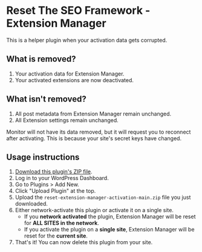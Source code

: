 # Reset The SEO Framework - Extension Manager

This is a helper plugin when your activation data gets corrupted.

## What is removed?

1. Your activation data for Extension Manager.
2. Your activated extensions are now deactivated.

## What isn't removed?

1. All post metadata from Extension Manager remain unchanged.
2. All Extension settings remain unchanged.

Monitor will not have its data removed, but it will request you to reconnect after activating. This is because your site's secret keys have changed.

## Usage instructions

1. [Download this plugin's ZIP file](https://github.com/sybrew/reset-extension-manager-activation/archive/master.zip).
2. Log in to your WordPress Dashboard.
3. Go to Plugins > Add New.
4. Click "Upload Plugin" at the top.
5. Upload the `reset-extension-manager-activation-main.zip` file you just downloaded.
6. Either network-activate this plugin or activate it on a single site.
	- If you **network activated** the plugin, Extension Manager will be reset for **ALL SITES in the network**.
	- If you activate the plugin on a **single site**, Extension Manager will be reset for the **current site**.
7. That's it! You can now delete this plugin from your site.
